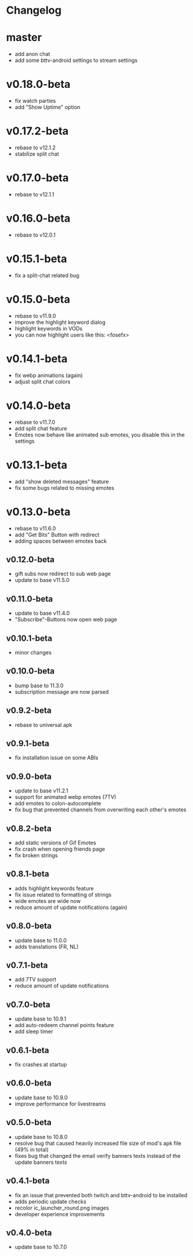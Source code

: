 # Changelog

# master
- add anon chat
- add some bttv-android settings to stream settings

# v0.18.0-beta
- fix watch parties
- add "Show Uptime" option

# v0.17.2-beta
- rebase to v12.1.2
- stabilize split chat

# v0.17.0-beta
- rebase to v12.1.1

# v0.16.0-beta
- rebase to v12.0.1

# v0.15.1-beta
- fix a split-chat related bug

# v0.15.0-beta
- rebase to v11.9.0
- improve the highlight keyword dialog
- highlight keywords in VODs
- you can now highlight users like this: &lt;fosefx&gt;

# v0.14.1-beta
- fix webp animations (again)
- adjust split chat colors

# v0.14.0-beta
- rebase to v11.7.0
- add split chat feature
- Emotes now behave like animated sub emotes, you disable this in the settings

# v0.13.1-beta
- add "show deleted messages" feature
- fix some bugs related to missing emotes

# v0.13.0-beta
- rebase to v11.6.0
- add "Get Bits" Button with redirect
- adding spaces between emotes back

## v0.12.0-beta
- gift subs now redirect to sub web page
- update to base v11.5.0

## v0.11.0-beta
- update to base v11.4.0
- "Subscribe"-Buttons now open web page

## v0.10.1-beta
- minor changes

## v0.10.0-beta
- bump base to 11.3.0
- subscription message are now parsed

## v0.9.2-beta
- rebase to universal apk

## v0.9.1-beta
- fix installation issue on some ABIs

## v0.9.0-beta
- update to base v11.2.1
- support for animated webp emotes (7TV)
- add emotes to colon-autocomplete
- fix bug that prevented channels from overwriting each other's emotes

## v0.8.2-beta
- add static versions of Gif Emotes
- fix crash when opening friends page
- fix broken strings

## v0.8.1-beta
- adds highlight keywords feature
- fix issue related to formatting of strings
- wide emotes are wide now
- reduce amount of update notifications (again)

## v0.8.0-beta
- update base to 11.0.0
- adds translations (FR, NL)

## v0.7.1-beta
- add 7TV support
- reduce amount of update notifications

## v0.7.0-beta
- update base to 10.9.1
- add auto-redeem channel points feature
- add sleep timer

## v0.6.1-beta
- fix crashes at startup

## v0.6.0-beta
- update base to 10.9.0
- improve performance for livestreams

## v0.5.0-beta
- update base to 10.8.0
- resolve bug that caused heavily increased file size of mod's apk file (49% in total)
- fixes bug that changed the email verify banners texts instead of the update banners texts

## v0.4.1-beta
- fix an issue that prevented both twitch and bttv-android to be installed
- adds periodic update checks
- recolor ic_launcher_round.png images
- developer experience improvements

## v0.4.0-beta
- update base to 10.7.0

